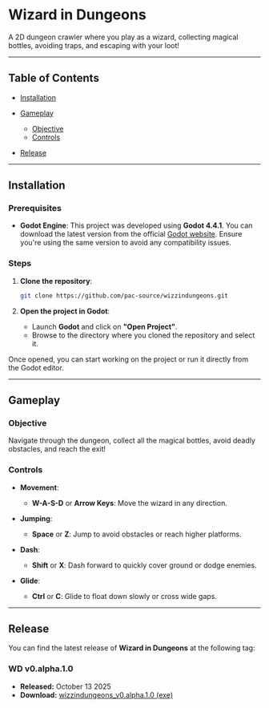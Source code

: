 # **Wizard in Dungeons**

A 2D dungeon crawler where you play as a wizard, collecting magical bottles, avoiding traps, and escaping with your loot!

---

## **Table of Contents**

* [Installation](#installation)
* [Gameplay](#gameplay)

  * [Objective](#objective)
  * [Controls](#controls)
* [Release](#release)
---

## **Installation**

### Prerequisites

* **Godot Engine**: This project was developed using **Godot 4.4.1**. You can download the latest version from the official [Godot website](https://godotengine.org/download). Ensure you're using the same version to avoid any compatibility issues.

### Steps

1. **Clone the repository**:

   ```bash
   git clone https://github.com/pac-source/wizzindungeons.git
   ```

2. **Open the project in Godot**:

   * Launch **Godot** and click on **"Open Project"**.
   * Browse to the directory where you cloned the repository and select it.

Once opened, you can start working on the project or run it directly from the Godot editor.

---

## **Gameplay**

### **Objective**

Navigate through the dungeon, collect all the magical bottles, avoid deadly obstacles, and reach the exit!

### **Controls**

* **Movement**:

  * **W-A-S-D** or **Arrow Keys**: Move the wizard in any direction.
* **Jumping**:

  * **Space** or **Z**: Jump to avoid obstacles or reach higher platforms.
* **Dash**:

  * **Shift** or **X**: Dash forward to quickly cover ground or dodge enemies.
* **Glide**:

  * **Ctrl** or **C**: Glide to float down slowly or cross wide gaps.

---

## **Release**

You can find the latest release of **Wizard in Dungeons** at the following tag:

### **WD v0.alpha.1.0**

* **Released:** October 13 2025
* **Download:** [wizzindungeons_v0.alpha.1.0 (exe)](https://github.com/pac-source/wizzindungeons/releases/tag/v0.alpha1.0)
